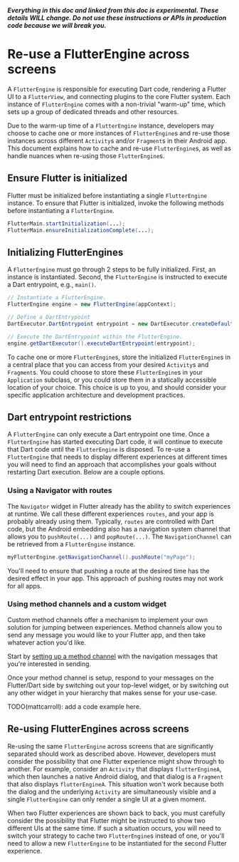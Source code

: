 _**Everything in this doc and linked from this doc is experimental. These
details WILL change. Do not use these instructions or APIs in production code
because we will break you.**_

# Re-use a FlutterEngine across screens

A `FlutterEngine` is responsible for executing Dart code, rendering a Flutter UI
to a `FlutterView`, and connecting plugins to the core Flutter system. Each
instance of `FlutterEngine` comes with a non-trivial "warm-up" time, which sets
up a group of dedicated threads and other resources.

Due to the warm-up time of a `FlutterEngine` instance, developers may choose to
cache one or more instances of `FlutterEngine`s and re-use those instances
across different `Activity`s and/or `Fragment`s in their Android app. This
document explains how to cache and re-use `FlutterEngine`s, as well as handle
nuances when re-using those `FlutterEngine`s.

## Ensure Flutter is initialized

Flutter must be initialized before instantiating a single `FlutterEngine`
instance. To ensure that Flutter is initialized, invoke the following methods
before instantiating a `FlutterEngine`.

```java
FlutterMain.startInitialization(...);
FlutterMain.ensureInitializationComplete(...);
```

## Initializing FlutterEngines

A `FlutterEngine` must go through 2 steps to be fully initialized. First, an
instance is instantiated. Second, the `FlutterEngine` is instructed to execute a
Dart entrypoint, e.g., `main()`.

```java
// Instantiate a FlutterEngine.
FlutterEngine engine = new FlutterEngine(appContext);

// Define a DartEntrypoint
DartExecutor.DartEntrypoint entrypoint = new DartExecutor.createDefault();

// Execute the DartEntrypoint within the FlutterEngine.
engine.getDartExecutor().executeDartEntrypoint(entrypoint);
```

To cache one or more `FlutterEngine`s, store the initialized `FlutterEngine`s in
a central place that you can access from your desired `Activity`s and
`Fragment`s. You could choose to store these `FlutterEngine`s in your
`Application` subclass, or you could store them in a statically accessible
location of your choice. This choice is up to you, and should consider your
specific application architecture and development practices.

## Dart entrypoint restrictions

A `FlutterEngine` can only execute a Dart entrypoint one time. Once a
`FlutterEngine` has started executing Dart code, it will continue to execute
that Dart code until the `FlutterEngine` is disposed. To re-use a
`FlutterEngine` that needs to display different experiences at different times
you will need to find an approach that accomplishes your goals without
restarting Dart execution. Below are a couple options.

### Using a Navigator with routes

The `Navigator` widget in Flutter already has the ability to switch experiences
at runtime. We call these different experiences `routes`, and your app is
probably already using them. Typically, `routes` are controlled with Dart code,
but the Android embedding also has a navigation system channel that allows you
to `pushRoute(...)` and `popRoute(...)`. The `NavigationChannel` can be
retrieved from a `FlutterEngine` instance.

```java
myFlutterEngine.getNavigationChannel().pushRoute("myPage");
```

You'll need to ensure that pushing a route at the desired time has the desired
effect in your app. This approach of pushing routes may not work for all apps.

### Using method channels and a custom widget

Custom method channels offer a mechanism to implement your own solution for
jumping between experiences. Method channels allow you to send any message you
would like to your Flutter app, and then take whatever action you'd like.

Start by
[setting up a method channel](https://flutter.dev/docs/development/platform-integration/platform-channels)
with the navigation messages that you're interested in sending.

Once your method channel is setup, respond to your messages on the Flutter/Dart
side by switching out your top-level widget, or by switching out any other
widget in your hierarchy that makes sense for your use-case.

TODO(mattcarroll): add a code example here.

## Re-using FlutterEngines across screens

Re-using the same `FlutterEngine` across screens that are significantly
separated should work as described above. However, developers must consider the
possibility that one Flutter experience might show through to another. For
example, consider an `Activity` that displays `flutterEngineA`, which then
launches a native Android dialog, and that dialog is a `Fragment` that also
displays `flutterEngineA`. This situation won't work because both the dialog and
the underlying `Activity` are simultaneously visible and a single
`FlutterEngine` can only render a single UI at a given moment.

When two Flutter experiences are shown back to back, you must carefully consider
the possibility that Flutter might be instructed to show two different UIs at
the same time. If such a situation occurs, you will need to switch your strategy
to cache two `FlutterEngine`s instead of one, or you'll need to allow a new
`FlutterEngine` to be instantiated for the second Flutter experience.
